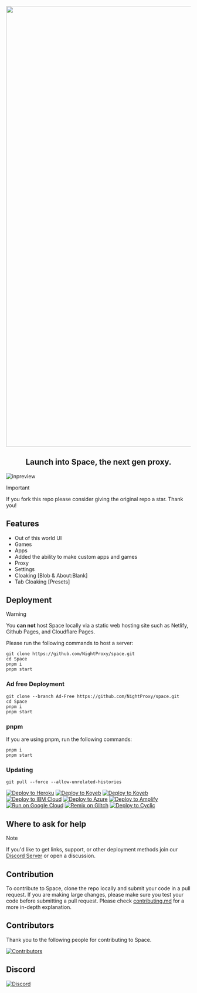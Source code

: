 <div align="center">
        <img src="https://i.imgur.com/OMo4cMz.png" style="width: 1200px"/>
    <h2>Launch into Space, the next gen proxy.</h2>
</div>

![inpreview](https://i.imgur.com/VhNNgOs.jpeg)

> [!IMPORTANT]
> If you fork this repo please consider giving the original repo a
> star. Thank you!

## Features

-   Out of this world UI
-   Games
-   Apps
-   Added the ability to make custom apps and games
-   Proxy
-   Settings
-   Cloaking [Blob & About:Blank]
-   Tab Cloaking [Presets]

## Deployment

> [!WARNING]
> You **can not** host Space locally via a static web hosting site
> such as Netlify, Github Pages, and Cloudflare Pages.

Please run the following commands to host a server:

```
git clone https://github.com/NightProxy/space.git
cd Space
pnpm i
pnpm start
```
### Ad free Deployment

```
git clone --branch Ad-Free https://github.com/NightProxy/space.git
cd Space
pnpm i
pnpm start
```
### pnpm
<p>If you are using pnpm, run the following commands:<p/>

```
pnpm i
pnpm start
```

### Updating

```
git pull --force --allow-unrelated-histories
```

<a target="_blank" href="https://heroku.com/deploy/?template=https://github.com/NightProxy/Space"><img alt="Deploy to Heroku" src="https://binbashbanana.github.io/deploy-buttons/buttons/remade/heroku.svg"></a>
<a target="_blank" href="https://app.koyeb.com/deploy?type=git&repository=github.com/NightProxy/Space"><img alt="Deploy to Koyeb" src="https://binbashbanana.github.io/deploy-buttons/buttons/remade/koyeb.svg"></a>
<a target="_blank" href="https://cloud.oracle.com/resourcemanager/stacks/create?zipUrl=https://github.com/NightProxy/Space/deploy-buttons/archive/refs/heads/main.zip"><img alt="Deploy to Koyeb" src="https://binbashbanana.github.io/deploy-buttons/buttons/remade/oraclecloud.svg"></a>
<a target="_blank" href="https://cloud.ibm.com/devops/setup/deploy?repository=https://github.com/NightProxy/Space"><img alt="Deploy to IBM Cloud" src="https://raw.githubusercontent.com/BinBashBanana/deploy-buttons/master/buttons/remade/ibmcloud.svg"></a>
<a target="_blank" href="https://deploy.azure.com/?repository=https://github.com/NightProxy/Space"><img alt="Deploy to Azure" src="https://raw.githubusercontent.com/BinBashBanana/deploy-buttons/master/buttons/remade/azure.svg"></a>
<a target="_blank" href="https://console.aws.amazon.com/amplify/home#/deploy?repo=https://github.com/NightProxy/Space"><img alt="Deploy to Amplify" src="https://raw.githubusercontent.com/BinBashBanana/deploy-buttons/master/buttons/remade/amplifyconsole.svg"></a>
<a target="_blank" href="https://deploy.cloud.run/?git_repo=https://github.com/NightProxy/Space"><img alt="Run on Google Cloud" src="https://raw.githubusercontent.com/BinBashBanana/deploy-buttons/master/buttons/remade/googlecloud.svg"></a>
<a target="_blank" href="https://glitch.com/edit/#!/import/github/NightProxy/Space"><img alt="Remix on Glitch" src="https://binbashbanana.github.io/deploy-buttons/buttons/remade/glitch.svg"></a>
<a target="_blank" href="https://app.cyclic.sh/api/app/deploy/NightProxy/Space"><img alt="Deploy to Cyclic" src="https://binbashbanana.github.io/deploy-buttons/buttons/remade/cyclic.svg"></a>

## Where to ask for help

> [!NOTE]
> If you'd like to get links, support, or other deployment methods join
> our [Discord Server](https://discord.gointospace.app) or open a discussion.

## Contribution

To contribute to Space, clone the repo locally and submit your code in a pull
request. If you are making large changes, please make sure you test your code
before submitting a pull request. Please check [contributing.md](https://github.com/NightProxy/Space/blob/main/contributing.md) for a more in-depth explanation.

## Contributors

Thank you to the following people for contributing to Space.

[![Contributors](https://contrib.rocks/image?repo=nightproxy/space)](https://github.com/NightProxy/Space/graphs/contributors)

## Discord

[![Discord](https://invidget.switchblade.xyz/QmWUfvm4bn?theme=dark)](https://discord.gointospace.app)
